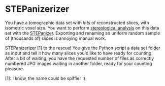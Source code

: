 # STEPanizerizer

You have a tomographic data set with *lots* of reconstructed slices, with isometric voxel size.
You want to perform [stereological analysis](http://enwp.org/stereology) on this data set with the [STEPanizer](http://stepanizer.com/).
Exporting and renaming an uniform random sample of (thousands of) slices is annoying manual work.

STEPanizerizer [1] to the rescue!
You give the Python script a data set folder as input and tell it how many slices you'd like to have ready for counting.
After a bit of waiting, you have the requested number of files as correctly numbered JPG images waiting in another folder, ready for your counting pleasure.

[1]: I know, the name could be spiffier :)

